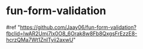 # fun-form-validation
#ref "https://github.com/Jaay06/fun-form-validation?fbclid=IwAR2Umj7lx0O8_6Orak8w8Fb8QxgsFrEzzE8-hcrzQMa7Wt1ZnITyii2axwU"
